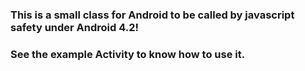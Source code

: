 ### This is a small class for Android to be called by javascript safety under Android 4.2!
### See the example Activity to know how to use it.